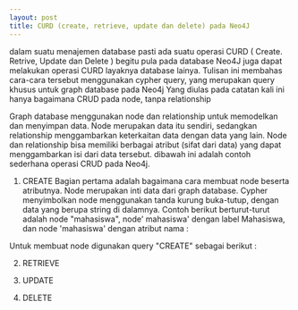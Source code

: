 ```yaml
---
layout: post
title: CURD (create, retrieve, update dan delete) pada Neo4J
---
```


dalam suatu menajemen database pasti ada suatu operasi CURD ( Create. Retrive, Update dan Delete ) begitu pula pada database Neo4J juga dapat melakukan operasi CURD layaknya database lainya. Tulisan ini membahas cara-cara tersebut menggunakan cypher query, yang merupakan query khusus untuk graph database pada Neo4j
Yang diulas pada catatan kali ini hanya bagaimana CRUD pada node, tanpa relationship

Graph database menggunakan node dan relationship untuk memodelkan dan menyimpan data. Node merupakan data itu sendiri, sedangkan relationship menggambarkan keterkaitan data dengan data yang lain. Node dan relationship bisa memiliki berbagai atribut (sifat dari data) yang dapat menggambarkan isi dari data tersebut. dibawah ini adalah contoh sederhana operasi CRUD pada Neo4j.

1. CREATE
Bagian pertama adalah bagaimana cara membuat node beserta atributnya. Node merupakan inti data dari graph database. Cypher menyimbolkan node menggunakan tanda kurung buka-tutup, dengan data yang berupa string di dalamnya. Contoh berikut berturut-turut adalah node "mahasiswa", node' mahasiswa' dengan label Mahasiswa, dan node 'mahasiswa' dengan atribut nama :
<script src="https://gist.github.com/wanwanvm/16c3e747f604e6aeb102edaffd6ed697.js"></script>

Untuk membuat node digunakan query "CREATE" sebagai berikut :

<script src="https://gist.github.com/wanwanvm/9f80574a69de4f2ffb7a5c985fcca6c4.js"></script>


2. RETRIEVE

3. UPDATE

4. DELETE


